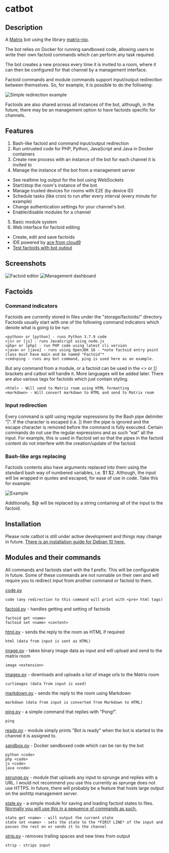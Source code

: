 # catbot

## Description

A [Matrix](https://matrix.org/) bot using the library [matrix-nio](https://github.com/poljar/matrix-nio).

The bot relies on Docker for running sandboxed code, allowing users to write their own factoid commands which can perform any task required.

The bot creates a new process every time it is invited to a room, where it can then be configured for that channel by a management interface.

Factoid commands and module commands support input/output redirection between themselves. So, for example, it is possible to do the following:

![Simple redirection example](https://i.imgur.com/ZXFKrNX.png)

Factoids are also shared across all instances of the bot, although, in the future, there may be an management option to have factoids specific for channels.

## Features

1. Bash-like factoid and command input/output redirection
2. Run untrusted code for PHP, Python, JavaScript and Java in Docker containers
3. Create new process with an instance of the bot for each channel it is invited to
4. Manage the instance of the bot from a management server
  * See realtime log output for the bot using WebSockets
  * Start/stop the room's instance of the bot.
  * Manage trusted devices for rooms with E2E (by device ID)
  * Schedule tasks (like cron) to run after every interval (every minute for example)
  * Change authentication settings for your channel's bot.
  * Enable/disable modules for a channel
5. Basic module system
6. Web interface for factoid editing
  * Create, edit and save factoids
  * IDE powered by [ace from cloud9](https://ace.c9.io/)
  * [Test factoids with bot output](https://i.imgur.com/AsQdXdf.png)

## Screenshots

![Factoid editor](https://i.imgur.com/h2wWQMt.png)
![Management dashboard](https://i.imgur.com/kchLAwC.png)

## Factoids

### Command indicators

Factoids are currently stored in files under the "storage/factoids/" directory. Factoids usually start with one of the following command indicators which denote what is going to be run:
```
<python> or [python] - runs Python 3.7.9 code
<js> or [js] - runs JavaScript using node.js
<php> or [php] - run PHP code using latest cli version
<java> or [java] - runs using OpenJDK 16 - *note factoid entry point class must have main and be named "Factoid"*
<cmd>ping - runs any bot command, ping is used here as an example.
```
But any command from a module, or a factoid can be used in the <> or [] brackets and catbot will handle it. More languages will be added later.
There are also various tags for factoids which just contain styling.
```
<html> - Will send to Matrix room using HTML formatting
<markdown> - Will convert markdown to HTML and send to Matrix room
```

### Input redirection

Every command is split using regular expressions by the Bash pipe delimiter "|". If the character is escaped (i.e. \|) then the pipe is ignored and the escape character is removed before the command is fully executed.
Certain commands do not use the regular expressions and as such "eat" all the input. For example, this is used in !factoid set so that the pipes in the factoid content do not interfere with the creation/update of the factoid.

### Bash-like args replacing

Factoids contents also have arguments replaced into them using the standard bash way of numbered variables, i.e. $1 $2. Although, the input will be wrapped in quotes and escaped, for ease of use in code. Take this for example:

![Example](https://i.imgur.com/EQtWH18.png)

Additionally, $@ will be replaced by a string containing all of the input to the factoid.

## Installation

Please note catbot is still under active development and things may change in future.
[There is an installation guide for Debian 10 here.](/INSTALLATION.md)

## Modules and their commands

All commands and factoids start with the **!** prefix. This will be configurable in future. Some of these commands are not runnable on their own and will require you to redirect input from another command or factoid to them.

[code.py](https://github.com/chloelovesdev/catbot/blob/master/catbot/modules/code.py)
```
code (any redirection to this command will print with <pre> html tags)
```

[factoid.py](https://github.com/chloelovesdev/catbot/blob/master/catbot/modules/factoid.py) - handles getting and setting of factoids
```
factoid get <name>
factoid set <name> <content> 
```

[html.py](https://github.com/chloelovesdev/catbot/blob/master/catbot/modules/html.py) - sends the reply to the room as HTML if required
```
html (data from input is sent as HTML)
```

[image.py](https://github.com/chloelovesdev/catbot/blob/master/catbot/modules/image.py) - takes binary image data as input and will upload and send to the matrix room
```
image <extension> 
```

[images.py](https://github.com/chloelovesdev/catbot/blob/master/catbot/modules/images.py) - downloads and uploads a list of image urls to the Matrix room
```
curlimages (data from input is used)
```

[markdown.py](https://github.com/chloelovesdev/catbot/blob/master/catbot/modules/html.py) - sends the reply to the room using Markdown
```
markdown (data from input is converted from Markdown to HTML)
```

[ping.py](https://github.com/chloelovesdev/catbot/blob/master/catbot/modules/ping.py) - a simple command that replies with "Pong!".
```
ping
```

[ready.py](https://github.com/chloelovesdev/catbot/blob/master/catbot/modules/ready.py) - module simply prints "Bot is ready" when the bot is started to the channel it is assigned to.

[sandbox.py](https://github.com/chloelovesdev/catbot/blob/master/catbot/modules/sandbox.py) - Docker sandboxed code which can be ran by the bot
```
python <code>
php <code>
js <code>
java <code>
```

[sprunge.py](https://github.com/chloelovesdev/catbot/blob/master/catbot/modules/sprunge.py) - module that uploads any input to sprunge and replies with a URL. I would not recommend you use this currently as sprunge does not use HTTPS. In future, there will probably be a feature that hosts large output on the aiohttp management server.

[state.py](https://github.com/chloelovesdev/catbot/blob/master/catbot/modules/state.py) - a simple module for saving and loading factoid states to files. [Normally you will use this in a sequence of commands as such.](https://i.imgur.com/HyhAH1h.png)
```
state get <name> - will output the current state
state set <name> - sets the state to the *FIRST LINE* of the input and passes the rest on or sends it to the channel
```

[strip.py](https://github.com/chloelovesdev/catbot/blob/master/catbot/modules/strip.py) - removes trailing spaces and new lines from output
```
strip - strips input
```